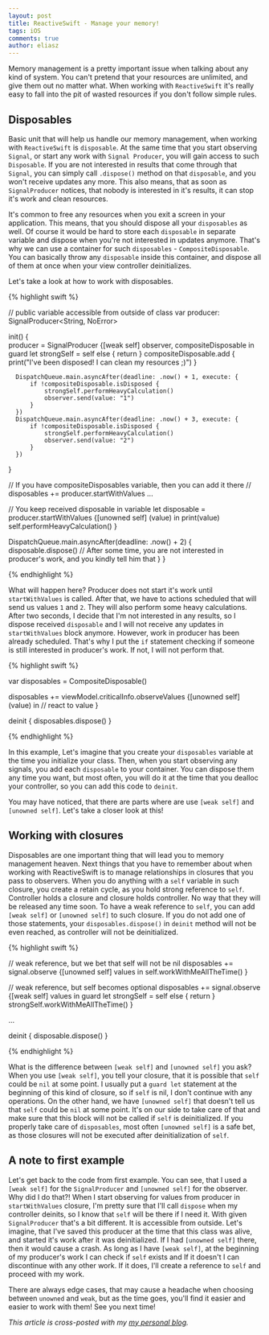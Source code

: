 ```yaml
---
layout: post
title: ReactiveSwift - Manage your memory!
tags: iOS
comments: true
author: eliasz
---
```



Memory management is a pretty important issue when talking about any kind of system. You can't pretend that your resources are unlimited, and give them out no matter what. When working with `ReactiveSwift` it's really easy to fall into the pit of wasted resources if you don't follow simple rules.

Disposables
---

Basic unit that will help us handle our memory management, when working with `ReactiveSwift` is `disposable`. At the same time that you start observing `Signal`, or start any work with `Signal Producer`, you will gain access to such `Disposable`. If you are not interested in results that come through that `Signal`, you can simply call `.dispose()` method on that `disposable`, and you won't receive updates any more. This also means, that as soon as `SignalProducer` notices, that nobody is interested in it's results, it can stop it's work and clean resources.

It's common to free any resources when you exit a screen in your application. This means, that you should dispose all your `disposables` as well. Of course it would be hard to store each `disposable` in separate variable and dispose when you're not interested in updates anymore. That's why we can use a container for such `disposables` - `CompositeDisposable`. You can basically throw any `disposable` inside this container, and dispose all of them at once when your view controller deinitializes.

Let's take a look at how to work with disposables.

{% highlight swift %}

// public variable accessible from outside of class
var producer: SignalProducer<String, NoError>

init() {  
  producer = SignalProducer {[weak self] observer, compositeDisposable in
      guard let strongSelf = self else { return }
      compositeDisposable.add {
          print("I've been disposed! I can clean my resources ;)")
      }

      DispatchQueue.main.asyncAfter(deadline: .now() + 1, execute: {
          if !compositeDisposable.isDisposed {
              strongSelf.performHeavyCalculation()
              observer.send(value: "1")
          }
      })
      DispatchQueue.main.asyncAfter(deadline: .now() + 3, execute: {
          if !compositeDisposable.isDisposed {
              strongSelf.performHeavyCalculation()
              observer.send(value: "2")
          }
      })
  }

  // If you have compositeDisposables variable, then you can add it there
  // disposables += producer.startWithValues ...

  // You keep received disposable in variable
  let disposable = producer.startWithValues {[unowned self] (value) in
      print(value)
      self.performHeavyCalculation()
  }

  DispatchQueue.main.asyncAfter(deadline: .now() + 2) {
      disposable.dispose() // After some time, you are not interested in producer's work, and you kindly tell him that
  }
}

{% endhighlight %}

What will happen here?
Producer does not start it's work until `startWithValues` is called. After that, we have to actions scheduled that will send us values `1` and `2`. They will also perform some heavy calculations. After two seconds, I decide that I'm not interested in any results, so I dispose received `disposable` and I will not receive any updates in `startWithValues` block anymore. However, work in producer has been already scheduled. That's why I put the `if` statement checking if someone is still interested in producer's work. If not, I will not perform that.

{% highlight swift %}

var disposables = CompositeDisposable()

disposables += viewModel.criticalInfo.observeValues {[unowned self] (value) in
// react to value
}

deinit {
  disposables.dispose()
}

{% endhighlight %}

In this example, Let's imagine that you create your `disposables` variable at the time you initialize your class. Then, when you start observing any signals, you add each `disposable` to your container. You can dispose them any time you want, but most often, you will do it at the time that you dealloc your controller, so you can add this code to `deinit`.

You may have noticed, that there are parts where are use `[weak self]` and `[unowned self]`. Let's take a closer look at this!

Working with closures
---
Disposables are one important thing that will lead you to memory management heaven. Next things that you have to remember about when working with ReactiveSwift is to manage relationships in closures that you pass to observers. When you do anything with a `self` variable in such closure, you create a retain cycle, as you hold strong reference to `self`. Controller holds a closure and closure holds controller. No way that they will be released any time soon. To have a weak reference to `self`, you can add `[weak self]` or `[unowned self]` to such closure. If you do not add one of those statements, your `disposables.dispose()` in `deinit` method will not be even reached, as controller will not be deinitialized.

{% highlight swift %}

// weak reference, but we bet that self will not be nil
disposables += signal.observe {[unowned self] values in
  self.workWithMeAllTheTime()
}

// weak reference, but self becomes optional
disposables += signal.observe {[weak self] values in
  guard let strongSelf = self else { return }
  strongSelf.workWithMeAllTheTime()
}

...

deinit {
  disposable.dispose()
}

{% endhighlight %}

What is the difference between `[weak self]` and `[unowned self]` you ask?
When you use `[weak self]`, you tell your closure, that it is possible that `self` could be `nil` at some point. I usually put a `guard let` statement at the beginning of this kind of closure, so if `self` is nil, I don't continue with any operations.
On the other hand, we have `[unowned self]` that doesn't tell us that `self` could be `nil` at some point. It's on our side to take care of that and make sure that this block will not be called if `self` is deinitialized. If you properly take care of `disposables`, most often `[unowned self]` is a safe bet, as those closures will not be executed after deinitialization of `self`.

A note to first example
---

Let's get back to the code from first example. You can see, that I used a `[weak self]` for the `SignalProducer` and `[unowned self]` for the observer. Why did I do that?!
When I start observing for values from producer in `startWithValues` closure, I'm pretty sure that I'll call `dispose` when my controller deinits, so I know that `self` will be there if I need it. With given `SignalProducer` that's a bit different. It is accessible from outside. Let's imagine, that I've saved this producer at the time that this class was alive, and started it's work after it was deinitialized. If I had `[unowned self]` there, then it would cause a crash. As long as I have `[weak self]`, at the beginning of my producer's work I can check if `self` exists and If it doesn't I can discontinue with any other work. If it does, I'll create a reference to `self` and proceed with my work.

There are always edge cases, that may cause a headache when choosing between `unowned` and `weak`, but as the time goes, you'll find it easier and easier to work with them! See you next time!

*This article is cross-posted with my [my personal blog](https://eliaszsawicki.com/).*
